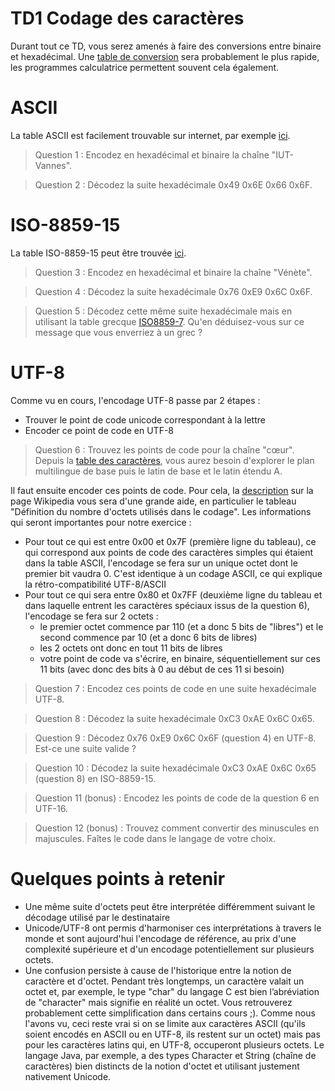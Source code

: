 # TD1 Codage des caractères

Durant tout ce TD, vous serez amenés à faire des conversions entre binaire et hexadécimal. Une [table de conversion](https://s1.studylibfr.com/store/data/010003331_1-54d947926cabfe926721c69b3c39ea25.png) sera probablement le plus rapide, les programmes calculatrice permettent souvent cela également.

# ASCII

La table ASCII est facilement trouvable sur internet, par exemple [ici](https://fr.wikipedia.org/wiki/American_Standard_Code_for_Information_Interchange#Table_des_128_caract%C3%A8res_ASCII).

> Question 1 : Encodez en hexadécimal et binaire la chaîne "IUT-Vannes".

> Question 2 : Décodez la suite hexadécimale 0x49 0x6E 0x66 0x6F.

# ISO-8859-15

La table ISO-8859-15 peut être trouvée [ici](https://fr.wikipedia.org/wiki/ISO/CEI_8859-15#Caract%C3%A8res_support%C3%A9s).

> Question 3 : Encodez en hexadécimal et binaire la chaîne "Vénète".

> Question 4 : Décodez la suite hexadécimale 0x76 0xE9 0x6C 0x6F.

> Question 5 : Décodez cette même suite hexadécimale mais en utilisant la table grecque [ISO8859-7](https://fr.wikipedia.org/wiki/ISO/CEI_8859-7). Qu'en déduisez-vous sur ce message que vous enverriez à un grec ?

# UTF-8

Comme vu en cours, l'encodage UTF-8 passe par 2 étapes :

- Trouver le point de code unicode correspondant à la lettre
- Encoder ce point de code en UTF-8

> Question 6 : Trouvez les points de code pour la chaîne "cœur". Depuis la [table des caractères](https://fr.wikipedia.org/wiki/Table_des_caract%C3%A8res_Unicode), vous aurez besoin d'explorer le plan multilingue de base puis le latin de base et le latin étendu A.

Il faut ensuite encoder ces points de code. Pour cela, la [description](https://fr.wikipedia.org/wiki/UTF-8#Description) sur la page Wikipedia vous sera d'une grande aide, en particulier le tableau "Définition du nombre d'octets utilisés dans le codage". Les informations qui seront importantes pour notre exercice :

- Pour tout ce qui est entre 0x00 et 0x7F (première ligne du tableau), ce qui correspond aux points de code des caractères simples qui étaient dans la table ASCII, l'encodage se fera sur un unique octet dont le premier bit vaudra 0. C'est identique à un codage ASCII, ce qui explique la rétro-compatibilité UTF-8/ASCII
- Pour tout ce qui sera entre 0x80 et 0x7FF (deuxième ligne du tableau et dans laquelle entrent les caractères spéciaux issus de la question 6), l'encodage se fera sur 2 octets :
  - le premier octet commence par 110 (et a donc 5 bits de "libres") et le second commence par 10 (et a donc 6 bits de libres)
  - les 2 octets ont donc en tout 11 bits de libres
  - votre point de code va s'écrire, en binaire, séquentiellement sur ces 11 bits (avec donc des bits à 0 au début de ces 11 si besoin)

> Question 7 : Encodez ces points de code en une suite hexadécimale UTF-8.

> Question 8 : Décodez la suite hexadécimale 0xC3 0xAE 0x6C 0x65.

> Question 9 : Décodez 0x76 0xE9 0x6C 0x6F (question 4) en UTF-8. Est-ce une suite valide ?

> Question 10 : Décodez la suite hexadécimale 0xC3 0xAE 0x6C 0x65 (question 8) en ISO-8859-15.

> Question 11 (bonus) : Encodez les points de code de la question 6 en UTF-16.

> Question 12 (bonus) : Trouvez comment convertir des minuscules en majuscules. Faîtes le code dans le langage de votre choix.

# Quelques points à retenir

- Une même suite d'octets peut être interprétée différemment suivant le décodage utilisé par le destinataire
- Unicode/UTF-8 ont permis d'harmoniser ces interprétations à travers le monde et sont aujourd'hui l'encodage de référence, au prix d'une complexité supérieure et d'un encodage potentiellement sur plusieurs octets.
- Une confusion persiste à cause de l'historique entre la notion de caractère et d'octet. Pendant très longtemps, un caractère valait un octet et, par exemple, le type "char" du langage C est bien l’abréviation de "character" mais signifie en réalité un octet. Vous retrouverez probablement cette simplification dans certains cours ;). Comme nous l'avons vu, ceci reste vrai si on se limite aux caractères ASCII (qu'ils soient encodés en ASCII ou en UTF-8, ils restent sur un octet) mais pas pour les caractères latins qui, en UTF-8, occuperont plusieurs octets. Le langage Java, par exemple, a des types Character et String (chaîne de caractères) bien distincts de la notion d'octet et utilisant justement nativement Unicode.
